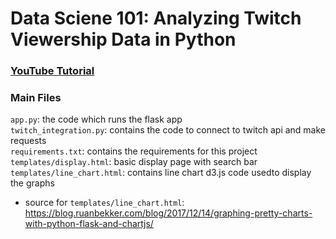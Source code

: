 # Data Sciene 101: Analyzing Twitch Viewership Data in Python

### [YouTube Tutorial](https://www.youtube.com/watch?v=nASfFE9kIas)

### Main Files 
`app.py`: the code which runs the flask app  
`twitch_integration.py`: contains the code to connect to twitch api and make requests  
`requirements.txt`: contains the requirements for this project  
`templates/display.html`: basic display page with search bar  
`templates/line_chart.html`: contains line chart d3.js code usedto display the graphs   
- source for `templates/line_chart.html`: https://blog.ruanbekker.com/blog/2017/12/14/graphing-pretty-charts-with-python-flask-and-chartjs/
